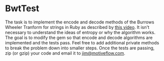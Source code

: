 # BwtTest

The task is to implement the encode and decode methods of the Burrows Wheeler Tranform for strings in Ruby as described by [this video](https://www.youtube.com/watch?v=4WRANhDiSHM). It isn't necessary to understand the ideas of entropy or why the algorithm works. The goal is to modify the gem so that encode and decode algorithms are implemented and the tests pass. Feel free to add additional private methods to break the problem down into smaller steps. Once the tests are passing, zip (or gzip) your code and email it to jim@motiveflow.com.
